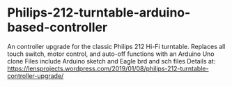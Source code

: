 # Philips-212-turntable-arduino-based-controller
An controller upgrade for the classic Philips 212 Hi-Fi turntable. Replaces all touch switch, motor control, and auto-off functions with an Arduino Uno clone
Files include Arduino sketch and Eagle brd and sch files
Details at:  https://lensprojects.wordpress.com/2019/01/08/philips-212-turntable-controller-upgrade/
